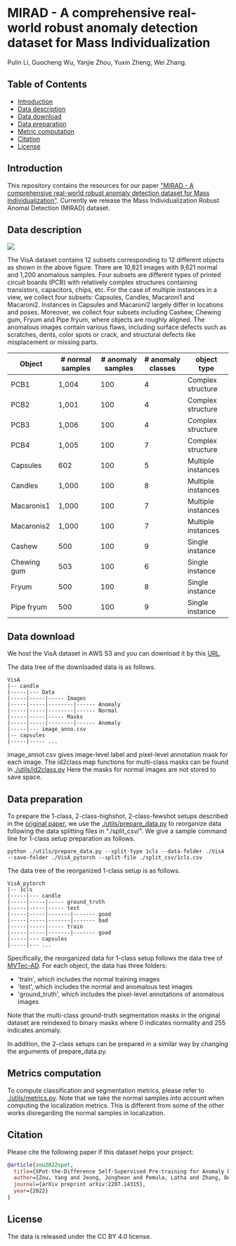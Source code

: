 # MIRAD - A comprehensive real-world robust anomaly detection dataset for Mass Individualization

Pulin Li, Guocheng Wu, Yanjie Zhou, Yuxin Zheng, Wei Zhang.

## Table of Contents
* [Introduction](#introduction)
* [Data description](#data-description)
* [Data download](#data-download)
* [Data preparation](#data-preparation)
* [Metric computation](#metric-computation)
* [Citation](#citation)
* [License](#license)

## Introduction
This repository contains the resources for our paper ["MIRAD - A comprehensive real-world robust anomaly detection dataset for Mass Individualization"](https://arxiv.org/pdf/2207.14315.pdf). Currently we release the Mass Individualization Robust Anomal Detection (MIRAD) dataset. 



## Data description
![](figures/VisA_samples.png)

The VisA dataset contains 12 subsets corresponding to 12 different objects as shown in the above figure. There are 10,821 images with 9,621 normal and 1,200 anomalous samples. Four subsets are different types of printed circuit boards (PCB) with relatively complex structures containing transistors, capacitors, chips, etc. For the case of multiple instances in a view, we collect four subsets: Capsules, Candles, Macaroni1 and Macaroni2. Instances in Capsules and Macaroni2 largely differ in locations and poses. Moreover, we collect four subsets including Cashew, Chewing gum, Fryum and Pipe fryum, where objects are roughly aligned. The anomalous images contain various flaws, including surface defects such as scratches, dents, color spots or crack, and structural defects like misplacement or missing parts. 

| Object | # normal samples | # anomaly samples  | # anomaly classes | object type | 
|---|--------------|----------------|----------|-----------|
| PCB1 | 1,004 | 100 | 4 | Complex structure |
| PCB2 | 1,001 | 100 | 4 | Complex structure |
| PCB3 | 1,006 | 100 | 4 | Complex structure |
| PCB4 | 1,005 | 100 | 7 | Complex structure |
| Capsules | 602 | 100 | 5 | Multiple instances |
| Candles | 1,000 | 100 | 8 | Multiple instances |
| Macaronis1 | 1,000 | 100 | 7 | Multiple instances |
| Macaronis2 | 1,000 | 100 | 7 | Multiple instances |
| Cashew | 500 | 100 | 9 | Single instance |
| Chewing gum | 503 | 100 | 6 | Single instance |
| Fryum | 500 | 100 | 8 | Single instance |
| Pipe fryum | 500 | 100 | 9 | Single instance |

## Data download

We host the VisA dataset in AWS S3 and you can download it by this [URL](https://amazon-visual-anomaly.s3.us-west-2.amazonaws.com/VisA_20220922.tar). 

The data tree of the downloaded data is as follows.
```shell
VisA
|-- candle
|-----|--- Data
|-----|-----|----- Images
|-----|-----|--------|------ Anomaly 
|-----|-----|--------|------ Normal 
|-----|-----|----- Masks
|-----|-----|--------|------ Anomaly 
|-----|--- image_anno.csv
|-- capsules
|-----|----- ...
```

image_annot.csv gives image-level label and pixel-level annotation mask for each image. The id2class map functions for multi-class masks can be found in [./utils/id2class.py](https://github.com/amazon-research/spot-diff/blob/main/utils/id2class.py) Here the masks for normal images are not stored to save space.

## Data preparation
To prepare the 1-class, 2-class-highshot, 2-class-fewshot setups described in the [original paper](https://arxiv.org/pdf/2207.14315.pdf), we use the [./utils/prepare_data.py](https://github.com/amazon-research/spot-diff/blob/main/utils/prepare_data.py) to reorganize data following the data splitting files in "./split_csv/". We give a sample command line for 1-class setup preparation as follows.
~~~~
python ./utils/prepare_data.py --split-type 1cls --data-folder ./VisA --save-folder ./VisA_pytorch --split-file ./split_csv/1cls.csv
~~~~

The data tree of the reorganized 1-class setup is as follows.
```shell
VisA_pytorch
|-- 1cls
|-----|--- candle
|-----|-----|----- ground_truth
|-----|-----|----- test
|-----|-----|-------|------- good 
|-----|-----|-------|------- bad 
|-----|-----|----- train
|-----|-----|-------|------- good
|-----|--- capsules
|-----|--- ...
```

Specifically, the reorganized data for 1-class setup follows the data tree of [MVTec-AD](https://www.mvtec.com/company/research/datasets/mvtec-ad/). For each object, the data has three folders:

- 'train', which includes the normal training images
- 'test', which includes the normal and anomalous test images
- 'ground_truth', which includes the pixel-level annotations of anomalous images

Note that the multi-class ground-truth segmentation masks in the original dataset are reindexed to binary masks where 0 indicates normality and 255 indicates anomaly. 

In addition, the 2-class setups can be prepared in a similar way by changing the arguments of prepare_data.py.  

## Metrics computation
To compute classification and segmentation metrics, please refer to [./utils/metrics.py](https://github.com/amazon-research/spot-diff/blob/main/utils/metrics.py). Note that we take the normal samples into account when computing the localization metrics. This is different from some of the other works disregarding the normal samples in localization.

## Citation
Please cite the following paper if this dataset helps your project:

```bibtex
@article{zou2022spot,
  title={SPot-the-Difference Self-Supervised Pre-training for Anomaly Detection and Segmentation},
  author={Zou, Yang and Jeong, Jongheon and Pemula, Latha and Zhang, Dongqing and Dabeer, Onkar},
  journal={arXiv preprint arXiv:2207.14315},
  year={2022}
}
```

## License
The data is released under the CC BY 4.0 license.
